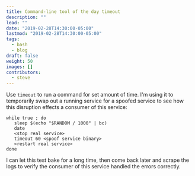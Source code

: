 ```yaml
---
title: Command-line tool of the day timeout
description: ""
lead: ""
date: "2019-02-28T14:30:00-05:00"
lastmod: "2019-02-28T14:30:00-05:00"
tags:
  - bash
  - blog
draft: false
weight: 50
images: []
contributors:
  - steve
---
```


Use `timeout` to run a command for set amount of time. I'm using it to
temporarily swap out a running service for a spoofed service to see how
this disruption effects a consumer of this service:

    while true ; do
       sleep $(echo "$RANDOM / 1000" | bc)
       date
       <stop real service>
       timeout 60 <spoof service binary>
       <restart real service>
    done

I can let this test bake for a long time, then come back later and
scrape the logs to verify the consumer of this service handled the
errors correctly.
